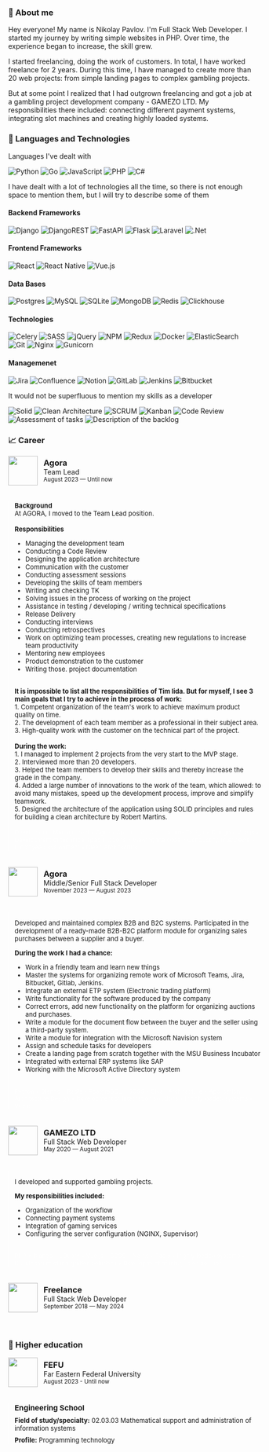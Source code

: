 ### 👤 About me
Hey everyone! My name is Nikolay Pavlov. I'm Full Stack Web Developer. I started my journey by writing simple websites in PHP. Over time, the experience began to increase, the skill grew.

I started freelancing, doing the work of customers. In total, I have worked freelance for 2 years. During this time, I have managed to create more than 20 web projects: from simple landing pages to complex gambling projects.

But at some point I realized that I had outgrown freelancing and got a job at a gambling project development company - GAMEZO LTD. My responsibilities there included: connecting different payment systems, integrating slot machines and creating highly loaded systems.

### 💼 Languages and Technologies
Languages I've dealt with

![Python](https://img.shields.io/badge/python-3670A0?style=for-the-badge&logo=python&logoColor=fff)
![Go](https://img.shields.io/badge/go-%2300ADD8.svg?style=for-the-badge&logo=go&logoColor=white)
![JavaScript](https://img.shields.io/badge/javascript-%23323330.svg?style=for-the-badge&logo=javascript&logoColor=%23F7DF1E)
![PHP](https://img.shields.io/badge/php-%23777BB4.svg?style=for-the-badge&logo=php&logoColor=white)
![C#](https://img.shields.io/badge/c%23-%23239120.svg?style=for-the-badge&logo=csharp&logoColor=white&color=purple)

I have dealt with a lot of technologies all the time, so there is not enough space to mention them, but I will try to describe some of them

#### Backend Frameworks

![Django](https://img.shields.io/badge/django-%23092E20.svg?style=for-the-badge&logo=django&logoColor=white)
![DjangoREST](https://img.shields.io/badge/DJANGO-REST-ff1709?style=for-the-badge&logo=django&logoColor=white&color=ff1709&labelColor=gray)
![FastAPI](https://img.shields.io/badge/FastAPI-005571?style=for-the-badge&logo=fastapi)
![Flask](https://img.shields.io/badge/flask-%23000.svg?style=for-the-badge&logo=flask&logoColor=white)
![Laravel](https://img.shields.io/badge/laravel-%23FF2D20.svg?style=for-the-badge&logo=laravel&logoColor=white)
![.Net](https://img.shields.io/badge/.NET-5C2D91?style=for-the-badge&logo=.net&logoColor=white)

#### Frontend Frameworks 
![React](https://img.shields.io/badge/react-%2320232a.svg?style=for-the-badge&logo=react&logoColor=%2361DAFB)
![React Native](https://img.shields.io/badge/react_native-%2320232a.svg?style=for-the-badge&logo=react&logoColor=%2361DAFB)
![Vue.js](https://img.shields.io/badge/vuejs-%2335495e.svg?style=for-the-badge&logo=vuedotjs&logoColor=%234FC08D)

#### Data Bases
![Postgres](https://img.shields.io/badge/postgres-%23316192.svg?style=for-the-badge&logo=postgresql&logoColor=white)
![MySQL](https://img.shields.io/badge/mysql-%2300f.svg?style=for-the-badge&logo=mysql&logoColor=white)
![SQLite](https://img.shields.io/badge/sqlite-%2307405e.svg?style=for-the-badge&logo=sqlite&logoColor=white)
![MongoDB](https://img.shields.io/badge/MongoDB-%234ea94b.svg?style=for-the-badge&logo=mongodb&logoColor=white)
![Redis](https://img.shields.io/badge/redis-%23DD0031.svg?style=for-the-badge&logo=redis&logoColor=white)
![Clickhouse](https://img.shields.io/badge/clickhouse-%23DD0031.svg?style=for-the-badge&logo=clickhouse&logoColor=white&color=yellow)

#### Technologies

![Celery](https://img.shields.io/badge/celery-%23a9cc54.svg?style=for-the-badge&logo=celery&logoColor=ddf4a4)
![SASS](https://img.shields.io/badge/SASS-hotpink.svg?style=for-the-badge&logo=SASS&logoColor=white)
![jQuery](https://img.shields.io/badge/jquery-%230769AD.svg?style=for-the-badge&logo=jquery&logoColor=white)
![NPM](https://img.shields.io/badge/NPM-%23CB3837.svg?style=for-the-badge&logo=npm&logoColor=white)
![Redux](https://img.shields.io/badge/redux-%23593d88.svg?style=for-the-badge&logo=redux&logoColor=white)
![Docker](https://img.shields.io/badge/docker-%230db7ed.svg?style=for-the-badge&logo=docker&logoColor=white)
![ElasticSearch](https://img.shields.io/badge/-ElasticSearch-005571?style=for-the-badge&logo=elasticsearch)
![Git](https://img.shields.io/badge/git-%23F05033.svg?style=for-the-badge&logo=git&logoColor=white)
![Nginx](https://img.shields.io/badge/nginx-%23009639.svg?style=for-the-badge&logo=nginx&logoColor=white)
![Gunicorn](https://img.shields.io/badge/gunicorn-%298729.svg?style=for-the-badge&logo=gunicorn&logoColor=white)

#### Managemenet

![Jira](https://img.shields.io/badge/jira-%230A0FFF.svg?style=for-the-badge&logo=jira&logoColor=white)
![Confluence](https://img.shields.io/badge/confluence-%23172BF4.svg?style=for-the-badge&logo=confluence&logoColor=white)
![Notion](https://img.shields.io/badge/Notion-%23000000.svg?style=for-the-badge&logo=notion&logoColor=white)
![GitLab](https://img.shields.io/badge/gitlab-%23181717.svg?style=for-the-badge&logo=gitlab&logoColor=white)
![Jenkins](https://img.shields.io/badge/jenkins-%232C5263.svg?style=for-the-badge&logo=jenkins&logoColor=white)
![Bitbucket](https://img.shields.io/badge/bitbucket-%230047B3.svg?style=for-the-badge&logo=bitbucket&logoColor=white)

It would not be superfluous to mention my skills as a developer

![Solid](https://img.shields.io/badge/Solid-FEAA2D?style=for-the-badge&logoColor=white)
![Clean Architecture](https://img.shields.io/badge/Clean_Architecture-FEAA2D?style=for-the-badge&logoColor=white)
![SCRUM](https://img.shields.io/badge/scrum-FEAA2D?style=for-the-badge&logoColor=white)
![Kanban](https://img.shields.io/badge/kanban-FEAA2D?style=for-the-badge&logoColor=white)
![Code Review](https://img.shields.io/badge/code_review-FEAA2D?style=for-the-badge&logoColor=white)
![Assessment of tasks](https://img.shields.io/badge/Assessment_of_tasks-FEAA2D?style=for-the-badge&logoColor=white)
![Description of the backlog](https://img.shields.io/badge/Description_of_the_backlog-FEAA2D?style=for-the-badge&logoColor=white)

### 📈 Career

<div style="margin-bottom: 16px;">
    <div style="display: flex;align-items: center;">
        <img src="https://habrastorage.org/getpro/moikrug/uploads/company/100/006/656/1/logo/medium_dacfad0ca86ac0ec30befe55e3430fde.png" style="width: 60px;height: 60px;">
        <div style="display: flex;flex-direction: column;padding-left: 12px;justify-content: center;">
            <h3 style="margin: 0px;">Agora</h3>
            <p style="padding: 0px;margin: 0px;">Team Lead </p>
            <small>August 2023 — Until now </small>
        </div>
    </div>
    <br/>
    <div style="width: 100%;display: flex;flex-direction: column;gap: 16px;margin-top: 16px;border-left: 1px solid rgba(255, 255, 255, 0.5);padding-left: 12px;font-size: 13px;">
        <div style="display: flex;flex-direction: column;">
            <b>Background</b>
            At AGORA, I moved to the Team Lead position.
        </div>
        <div style="display: flex;flex-direction: column;">
            <b>Responsibilities</b>
            <ul>
                <li>Managing the development team</li>
                <li>Conducting a Code Review</li>
                <li>Designing the application architecture</li>
                <li>Communication with the customer</li>
                <li>Conducting assessment sessions</li>
                <li>Developing the skills of team members</li>
                <li>Writing and checking TK</li>
                <li>Solving issues in the process of working on the project</li>
                <li>Assistance in testing / developing / writing technical specifications</li>
                <li>Release Delivery</li>
                <li>Conducting interviews</li>
                <li>Conducting retrospectives</li>
                <li>Work on optimizing team processes, creating new regulations to increase team productivity</li>
                <li>Mentoring new employees</li>
                <li>Product demonstration to the customer</li>
                <li>Writing those. project documentation</li>
            </ul>
        </div>
        <div style="display: flex;flex-direction: column;">
            <b>It is impossible to list all the responsibilities of Tim lida. But for myself, I see 3 main goals that I try to achieve in the process of work:</b>
            1. Competent organization of the team's work to achieve maximum product quality on time.</br>
            2. The development of each team member as a professional in their subject area.</br>
            3. High-quality work with the customer on the technical part of the project.
        </div>
        <div style="display: flex;flex-direction: column;">
            <b>During the work:</b>
            1. I managed to implement 2 projects from the very start to the MVP stage.<br/>
            2. Interviewed more than 20 developers. <br/>
            3. Helped the team members to develop their skills and thereby increase the grade in the company.<br/>
            4. Added a large number of innovations to the work of the team, which allowed: to avoid many mistakes, speed up the development process, improve and simplify teamwork.<br/>
            5. Designed the architecture of the application using SOLID principles and rules for building a clean architecture by Robert Martins.<br/>
        </div>
        <div style="display: flex;color: rgba(255, 255, 255, 0.5);font-size: 12px;">
            Development Management • Agile • Application Architecture Design • Django • Vue.js • Development of technical specifications • Viewing the code • Conducting interviews • Employee development • Clean Architecture
        </div>
    </div>
</div>

<br/>
<div style="margin-bottom: 16px;">
    <div style="display: flex;align-items: center;">
        <img src="https://habrastorage.org/getpro/moikrug/uploads/company/100/006/656/1/logo/medium_dacfad0ca86ac0ec30befe55e3430fde.png" style="width: 60px;height: 60px;">
        <div style="display: flex;flex-direction: column;padding-left: 12px;justify-content: center;">
            <h3 style="margin: 0px;">Agora</h3>
            <p style="padding: 0px;margin: 0px;">Middle/Senior Full Stack Developer</p>
            <small>November 2023 — August 2023</small>
        </div>
    </div>
    <br/>
    <div style="width: 100%;display: flex;flex-direction: column;gap: 16px;margin-top: 16px;border-left: 1px solid rgba(255, 255, 255, 0.5);padding-left: 12px;font-size: 13px;">
        <div style="display: flex;flex-direction: column;">
            <p>
            Developed and maintained complex B2B and B2C systems. Participated in the development of a ready-made B2B-B2C platform module for organizing sales purchases between a supplier and a buyer.</p>
            <b>During the work I had a chance:</b>
            <ul>
                <li>Work in a friendly team and learn new things</li>
                <li>Master the systems for organizing remote work of Microsoft Teams, Jira, Bitbucket, Gitlab, Jenkins.</li>
                <li>Integrate an external ETP system (Electronic trading platform)</li>
                <li>Write functionality for the software produced by the company</li>
                <li>Correct errors, add new functionality on the platform for organizing auctions and purchases.</li>
                <li>Write a module for the document flow between the buyer and the seller using a third-party system.</li>
                <li>Write a module for integration with the Microsoft Navision system</li>
                <li>Assign and schedule tasks for developers</li>
                <li>Create a landing page from scratch together with the MSU Business Incubator</li>
                <li>Integrated with external ERP systems like SAP</li>
                <li>Working with the Microsoft Active Directory system</li>
            </ul>
        </div>
        <div style="display: flex;color: rgba(255, 255, 255, 0.5);font-size: 12px;">
            Python • Django • Redis • PostgreSQL • SCSS • Clean Architecture • Application Architecture Design • Development of integration solutions • Highly loaded systems • Vue.js
        </div>
    </div>
</div>

<br/>
<div style="margin-bottom: 16px;">
    <div style="display: flex;align-items: center;">
        <img src="https://career.habr.com/assets/defaults/companies/logo/original-c9014e94193468f9ba2e7486a49560518dedb2e14f7e9c4899778eb707cf1f07.svg" style="width: 60px;height: 60px;">
        <div style="display: flex;flex-direction: column;padding-left: 12px;justify-content: center;">
            <h3 style="margin: 0px;">GAMEZO LTD</h3>
            <p style="padding: 0px;margin: 0px;"> Full Stack Web Developer</p>
            <small>May 2020 — August 2021</small>
        </div>
    </div>
    <br/>
    <div style="width: 100%;display: flex;flex-direction: column;gap: 16px;margin-top: 16px;border-left: 1px solid rgba(255, 255, 255, 0.5);padding-left: 12px;font-size: 13px;">
        <div style="display: flex;flex-direction: column;">
            <p>
            I developed and supported gambling projects.</p>
            <b>My responsibilities included:</b>
            <ul>
                <li>Organization of the workflow</li>
                <li>Connecting payment systems</li>
                <li>Integration of gaming services</li>
                <li>Configuring the server configuration (NGINX, Supervisor)</li>
            </ul>
        </div>
        <div style="display: flex;color: rgba(255, 255, 255, 0.5);font-size: 12px;">
            PHP • Django • JQuery • Vue.js • SCSS • Nginx • Redis • Highly loaded systems • Development of integration solutions • Development of integration solution
        </div>
    </div>
</div>

<br/>
<div style="margin-bottom: 16px;">
    <div style="display: flex;align-items: center;">
        <img src="https://career.habr.com/assets/defaults/companies/logo/original-c9014e94193468f9ba2e7486a49560518dedb2e14f7e9c4899778eb707cf1f07.svg" style="width: 60px;height: 60px;">
        <div style="display: flex;flex-direction: column;padding-left: 12px;justify-content: center;">
            <h3 style="margin: 0px;">Freelance</h3>
            <p style="padding: 0px;margin: 0px;"> Full Stack Web Developer</p>
            <small>September 2018 — May 2024</small>
        </div>
    </div>
</div>

<br/>

### 📕 Higher education

<div style="margin-bottom: 16px;">
    <div style="display: flex;align-items: center;">
        <img src="https://habrastorage.org/getpro/moikrug/uploads/university/000/282/588/logo/b340a677d0af898dff7252a17d5f7fe7.jpg" style="width: 60px;height: 60px;">
        <div style="display: flex;flex-direction: column;padding-left: 12px;justify-content: center;">
            <h3 style="margin: 0px;">FEFU</h3>
            <p style="padding: 0px;margin: 0px;"> Far Eastern Federal University</p>
            <small>August 2023 - Until now</small>
        </div>
    </div>
    <br/>
    <div style="width: 100%;display: flex;flex-direction: column;gap: 16px;margin-top: 16px;border-left: 1px solid rgba(255, 255, 255, 0.5);padding-left: 12px;font-size: 13px;">
        <div style="display: flex;flex-direction: column;gap: 8px;">
            <b style="font-size: 15px;">Engineering School</b>
            <p style="margin: 0px;"><b>Field of study/specialty:</b> 02.03.03 Mathematical support and administration of information systems</p>
            <p style="margin: 0px;"><b>Profile:</b> Programming technology</p>
        </div>
    </div>
</div>